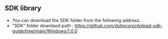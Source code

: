 ## SDK library
- You can download the SDK folder from the following address.
- "SDK" folder downlaod path : https://github.com/dotincorp/dotpad-sdk-guide/tree/main/Windows/1.0.0